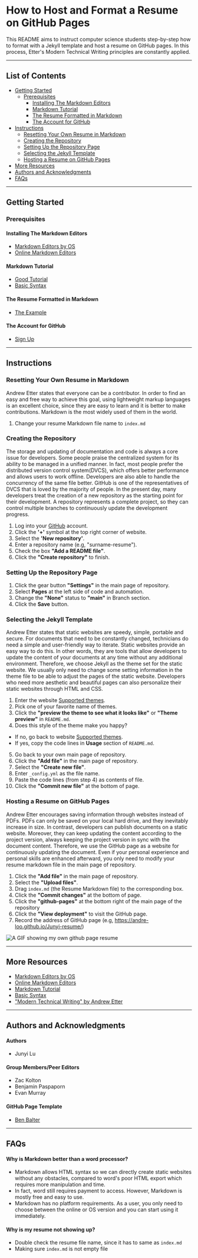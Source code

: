 # How to Host and Format a Resume on GitHub Pages  
This README aims to instruct computer science students step-by-step how to format with a Jekyll template and host a resume on GitHub pages.
In this process, Etter's Modern Technical Writing principles are constantly applied.

***
## **List of Contents** 
* [Getting Started](#Getting-Started)
   * [Prerequisites](#Prerequisites)
      * [Installing The Markdown Editors](#Installing-The-Markdown-Editors)
      * [Markdown Tutorial](#Markdown-Tutorial)
      * [The Resume Formatted in Markdown](#The-Resume-Formatted-in-Markdown)
      * [The Account for GitHub](#The-Account-for-GitHub)
* [Instructions](#Instructions)
   * [Resetting Your Own Resume in Markdown](#Resetting-Your-Own-Resume-in-Markdown)
   * [Creating the Repository](#Creating-the-Repository)
   * [Setting Up the Repository Page](#Setting-Up-the-Repository-Page)
   * [Selecting the Jekyll Template](#Selecting-the-Jekyll-Template)
   * [Hosting a Resume on GitHub Pages](#Hosting-a-Resume-on-GitHub-Pages)
* [More Resources](#More-Resources)
* [Authors and Acknowledgments](#Authors-and-Acknowledgments)
* [FAQs](#FAQs)



***
## Getting Started 

### Prerequisites

#### Installing The Markdown Editors
- [Markdown Editors by OS](#More-Resources)
- [Online Markdown Editors](#More-Resources)
#### Markdown Tutorial
- [Good Tutorial](#More-Resources)
- [Basic Syntax](#More-Resources)

#### The Resume Formatted in Markdown
- [The Example](https://andre-loo.github.io/Junyi-resume/)

#### The Account for GitHub
- [Sign Up](https://github.com/join)

***
## Instructions

 ### Resetting Your Own Resume in Markdown
 Andrew Etter states that everyone can be a contributor. In order to find an easy and free way to achieve this goal, using lightweight markup languages is an excellent choice, since they are easy to learn and it is better to make contributions. Markdown is the most widely used of them in the world.

1. Change your resume Markdown file name to ```index.md```

### Creating the Repository
The storage and updating of documentation and code is always a core issue for developers. Some people praise the centralized system for its ability to be managed in a unified manner. In fact, most people prefer the distributed version control system(DVCS), which offers better performance and allows users to work offline. Developers are also able to handle the concurrency of the same file better. GitHub is one of the representatives of DVCS that is loved by the majority of people. In the present day, many developers treat the creation of a new repository as the starting point for their development. A repository represents a complete project, so they can control multiple branches to continuously update the development progress.

1. Log into your [GitHub](https://github.com/) account.
2. Click the **'+'** symbol at the top right corner of website.
3. Select the **'New repository'**.
4. Enter a repository name (e.g, "surname-resume").
5. Check the box **"Add a README file"**.
6. Click the **"Create repository"** to finish.

### Setting Up the Repository Page

1. Click the gear button **"Settings"** in the main page of repository.
2. Select **Pages** at the left side of code and automation.
3. Change the **"None"** status to **"main"** in Branch section.
4. Click the **Save** button.

### Selecting the Jekyll Template
Andrew Etter states that static websites are speedy, simple, portable and secure. For documents that need to be constantly changed, technicians do need a simple and user-friendly way to iterate. Static websites provide an easy way to do this. In other words, they are tools that allow developers to update the content of your documents at any time without any additional environment. Therefore, we choose Jekyll as the theme set for the static website. We usually only need to change some setting information in the theme file to be able to adjust the pages of the static website. Developers who need more aesthetic and beautiful pages can also personalize their static websites through HTML and CSS.

1. Enter the website [Supported themes](https://pages.github.com/themes/).
2. Pick one of your favorite name of themes.
3. Click the **"preview the theme to see what it looks like"** or    **"Theme preview"** in ```README.md```.
4. Does this style of the theme make you happy?
- If no, go back to website [Supported themes](https://pages.github.com/themes/).
- If yes, copy the code lines in **Usage** section of ```README.md```.
5. Go back to your own main page of repository.
6. Click the **"Add file"** in the main page of repository.
7. Select the **"Create new file"**.
8. Enter ```_config.yml``` as the file name.
9. Paste the code lines (from step 4) as contents of file. 
10. Click the **"Commit new file"** at the bottom of page.

### Hosting a Resume on GitHub Pages
Andrew Etter encourages saving information through websites instead of PDFs. PDFs can only be saved on your local hard drive, and they inevitably increase in size. In contrast, developers can publish documents on a static website. Moreover, they can keep updating the content according to the project version, always keeping the project version in sync with the document content. Therefore, we use the GitHub page as a website for continuously updating the document. Even if your personal experience and personal skills are enhanced afterward, you only need to modify your resume markdown file in the main page of repository.

1. Click the **"Add file"** in the main page of repository.
2. Select the **"Upload files"**.
3. Drag ```index.md``` (the Resume Markdown file) to the corresponding box.
4. Click the **"Commit changes"** at the bottom of page.
5. Click the **"github-pages"** at the bottom right of the main page of the repository
6. Click the **"View deployment"** to visit the GitHub page.
7. Record the address of GitHub page (e.g, https://andre-loo.github.io/Junyi-resume/)

![A GIF showing my own github page resume](https://media.giphy.com/media/dmC3I5XDB8NGwrBPYD/giphy.gif)





***
## More Resources
- [Markdown Editors by OS](https://www.oberlo.ca/blog/markdown-editors)
- [Online Markdown Editors](https://techwiser.com/online-markdown-editor/)
- [Markdown Tutorial](https://www.markdowntutorial.com/)
- [Basic Syntax](https://www.markdownguide.org/basic-syntax)  
- ["Modern Technical Writing" by Andrew Etter](https://www.amazon.ca/Modern-Technical-Writing-Introduction-Documentation-ebook/dp/B01A2QL9SS)

***
## Authors and Acknowledgments

#### Authors
- Junyi Lu

#### Group Members/Peer Editors
- Zac Kolton
- Benjamin Paspaporn
- Evan Murray

#### GitHub Page Template
- [Ben Balter](https://github.com/benbalter)

***
## FAQs
#### Why is Markdown better than a word processor?
- Markdown allows HTML syntax so we can directly create static websites without any obstacles, compared to word's poor HTML export which requires more manipulation and time.
- In fact, word still requires payment to access. However, Markdown is mostly free and easy to use.
- Markdown has no platform requirements. As a user, you only need to choose between the online or OS version and you can start using it immediately.

#### Why is my resume not showing up?
- Double check the resume file name, since it has to same as ```index.md```
- Making sure ```index.md``` is not empty file

